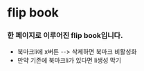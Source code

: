 # flip book
### 한 페이지로 이루어진 flip book입니다.

- 북마크li에 x버튼 --> 삭제하면 북마크 비활성화
- 만약 기존에 북마크li가 있다면 li생성 막기